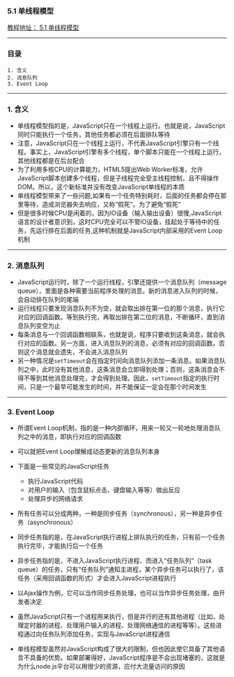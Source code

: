 ### 5.1 单线程模型
[教程地址： 5.1 单线程模型](http://javascript.ruanyifeng.com/advanced/single-thread.html)

---
### 目录
```
1. 含义
2. 消息队列
3. Event Loop
```

---
### 1. 含义
- 单线程模型指的是，JavaScript只在一个线程上运行。也就是说，JavaScript同时只能执行一个任务，其他任务都必须在后面排队等待
- 注意，JavaScript只在一个线程上运行，不代表JavaScript引擎只有一个线程。事实上，JavaScript引擎有多个线程，单个脚本只能在一个线程上运行，其他线程都是在后台配合
- 为了利用多核CPU的计算能力，HTML5提出Web Worker标准，允许JavaScript脚本创建多个线程，但是子线程完全受主线程控制，且不得操作DOM。所以，这个新标准并没有改变JavaScript单线程的本质
- 单线程模型带来了一些问题,如果有一个任务特别耗时，后面的任务都会停在那里等待，造成浏览器失去响应，又称“假死”。为了避免“假死”
- 但是很多时候CPU是闲着的，因为IO设备（输入输出设备）很慢,JavaScript语言的设计者意识到，这时CPU完全可以不管IO设备，挂起处于等待中的任务，先运行排在后面的任务,这种机制就是JavaScript内部采用的Event Loop机制

---
### 2. 消息队列
- JavaScript运行时，除了一个运行线程，引擎还提供一个消息队列（message queue），里面是各种需要当前程序处理的消息。新的消息进入队列的时候，会自动排在队列的尾端
- 运行线程只要发现消息队列不为空，就会取出排在第一位的那个消息，执行它对应的回调函数。等到执行完，再取出排在第二位的消息，不断循环，直到消息队列变空为止
- 每条消息与一个回调函数相联系，也就是说，程序只要收到这条消息，就会执行对应的函数。另一方面，进入消息队列的消息，必须有对应的回调函数。否则这个消息就会遗失，不会进入消息队列
- 另一种情况是`setTimeout`会在指定时间向消息队列添加一条消息。如果消息队列之中，此时没有其他消息，这条消息会立即得到处理；否则，这条消息会不得不等到其他消息处理完，才会得到处理。因此，`setTimeout`指定的执行时间，只是一个最早可能发生的时间，并不能保证一定会在那个时间发生

---
### 3. Event Loop
- 所谓Event Loop机制，指的是一种内部循环，用来一轮又一轮地处理消息队列之中的消息，即执行对应的回调函数
- 可以就把Event Loop理解成动态更新的消息队列本身
- 下面是一些常见的JavaScript任务
   *   执行JavaScript代码
   *   对用户的输入（包含鼠标点击、键盘输入等等）做出反应
   *   处理异步的网络请求

- 所有任务可以分成两种，一种是同步任务（synchronous），另一种是异步任务（asynchronous）
- 同步任务指的是，在JavaScript执行进程上排队执行的任务，只有前一个任务执行完毕，才能执行后一个任务
- 异步任务指的是，不进入JavaScript执行进程、而进入“任务队列”（task queue）的任务，只有“任务队列”通知主进程，某个异步任务可以执行了，该任务（采用回调函数的形式）才会进入JavaScript进程执行
- 以Ajax操作为例，它可以当作同步任务处理，也可以当作异步任务处理，由开发者决定
- 虽然JavaScript只有一个进程用来执行，但是并行的还有其他进程（比如，处理定时器的进程、处理用户输入的进程、处理网络通信的进程等等）。这些进程通过向任务队列添加任务，实现与JavaScript进程通信
- 单线程模型虽然对JavaScript构成了很大的限制，但也因此使它具备了其他语言不具备的优势。如果部署得好，JavaScript程序是不会出现堵塞的，这就是为什么node.js平台可以用很少的资源，应付大流量访问的原因
